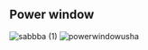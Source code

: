 ## Power window

![sabbba (1)](https://user-images.githubusercontent.com/94221177/150648153-c45eca80-bc23-4187-be31-fa99405546a9.png)
![powerwindowusha](https://user-images.githubusercontent.com/94221177/150648158-be9b3f32-a3cf-4a36-8a19-3291bb052e47.png)
